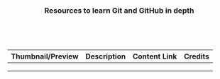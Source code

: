 <h3 align="center">Resources to learn Git and GitHub in depth<h3>
  
<br>
<br>
  
|Thumbnail/Preview| Description| Content Link| Credits|
|:-----------------:|:----:|:------:|:---------:|
|                  |         |          |       |
|                  |         |          |       |
|                  |         |          |       |
